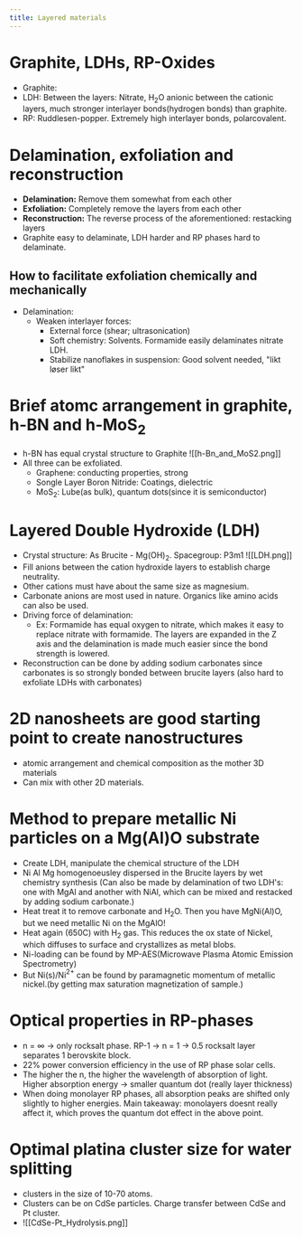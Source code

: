 ```yaml
---
title: Layered materials
---
```

# Graphite, LDHs, RP-Oxides
- Graphite: 
- LDH: Between the layers: Nitrate, H$_2$O anionic between the cationic layers, much stronger interlayer bonds(hydrogen bonds) than graphite.
- RP: Ruddlesen-popper. Extremely high interlayer bonds, polarcovalent.

# Delamination, exfoliation and reconstruction
- **Delamination:** Remove them somewhat from each other
- **Exfoliation:** Completely remove the layers from each other
- **Reconstruction:** The reverse process of the aforementioned: restacking layers
- Graphite easy to delaminate, LDH harder and RP phases hard to delaminate.

## How to facilitate exfoliation chemically and mechanically
- Delamination:
	- Weaken interlayer forces:
		- External force (shear; ultrasonication)
		- Soft chemistry: Solvents. Formamide easily delaminates nitrate LDH.
		- Stabilize nanoflakes in suspension: Good solvent needed, "likt løser likt"

# Brief atomc arrangement in graphite, h-BN and h-MoS$_2$
- h-BN has equal crystal structure to Graphite ![[h-Bn_and_MoS2.png]]
- All three can be exfoliated.
	- Graphene: conducting properties, strong
	- Songle Layer Boron Nitride: Coatings, dielectric
	- MoS$_2$: Lube(as bulk), quantum dots(since it is semiconductor)

# Layered Double Hydroxide (LDH)
- Crystal structure: As Brucite - Mg(OH)$_2$. Spacegroup: P3m1 ![[LDH.png]]
- Fill anions between the cation hydroxide layers to establish charge neutrality.
- Other cations must have about the same size as magnesium.
- Carbonate anions are most used in nature. Organics like amino acids can also be used.
- Driving force of delamination:
	- Ex: Formamide has equal oxygen to nitrate, which makes it easy to replace nitrate with formamide. The layers are expanded in the Z axis and the delamination is made much easier since the bond strength is lowered.
- Reconstruction can be done by adding sodium carbonates since carbonates is so strongly bonded between brucite layers (also hard to exfoliate LDHs with carbonates)

# 2D nanosheets are good starting point to create nanostructures
- atomic arrangement and chemical composition as the mother 3D materials 
- Can mix with other 2D materials.

# Method to prepare metallic Ni particles on a Mg(Al)O substrate
- Create LDH, manipulate the chemical structure of the LDH
- Ni Al Mg homogenoeusley dispersed in the Brucite layers by wet chemistry synthesis (Can also be made by delamination of two LDH's: one with MgAl and another with NiAl, which can be mixed and restacked by adding sodium carbonate.)
- Heat treat it to remove carbonate and H$_2$O. Then you have MgNi(Al)O, but we need metallic Ni on the MgAlO!
- Heat again (650C) with H$_2$ gas. This reduces the ox state of Nickel, which diffuses to surface and crystallizes as metal blobs.
- Ni-loading can be found by MP-AES(Microwave Plasma Atomic Emission Spectrometry)
- But Ni(s)/Ni$^{2+}$ can be found by paramagnetic momentum of metallic nickel.(by getting max saturation magnetization of sample.)

# Optical properties in RP-phases
- n = $\infty$ -> only rocksalt phase. RP-1 -> n = 1 -> 0.5 rocksalt layer separates 1 berovskite block.
- 22% power conversion efficiency in the use of RP phase solar cells.
- The higher the n, the higher the wavelength of absorption of light. Higher absorption energy -> smaller quantum dot (really layer thickness)
- When doing monolayer RP phases, all absorption peaks are shifted only slightly to higher energies. Main takeaway: monolayers doesnt really affect it, which proves the quantum dot effect in the above point.

# Optimal platina cluster size for water splitting
- clusters in the size of 10-70 atoms.
- Clusters can be on CdSe particles. Charge transfer between CdSe and Pt cluster.
- ![[CdSe-Pt_Hydrolysis.png]]
